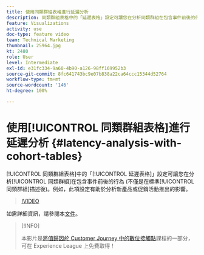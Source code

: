 ```yaml
---
title: 使用同類群組表格進行延遲分析
description: 同類群組表格中的「延遲表格」設定可讓您在分析同類群組在包含事件前後的行為 (不僅是在標準同類群組描述後)。例如，此項設定有助於分析新產品或促銷活動推出的影響。
feature: Visualizations
activity: use
doc-type: feature video
team: Technical Marketing
thumbnail: 25964.jpg
kt: 2480
role: User
level: Intermediate
exl-id: e31fc334-9a60-4b90-a126-98ff169952b3
source-git-commit: 8fc641743bc9e07b838a22ca64ccc15344d52764
workflow-type: tm+mt
source-wordcount: '146'
ht-degree: 100%

---
```


# 使用[!UICONTROL 同類群組表格]進行延遲分析 {#latency-analysis-with-cohort-tables}

[!UICONTROL 同類群組表格]中的「[!UICONTROL 延遲表格]」設定可讓您在分析[!UICONTROL 同類群組]在包含事件前後的行為 (不僅是在標準[!UICONTROL 同類群組]描述後)。例如，此項設定有助於分析新產品或促銷活動推出的影響。

>[!VIDEO](https://video.tv.adobe.com/v/25964/?quality=12&learn=on)

如需詳細資訊，請參閱本[文件](https://experienceleague.adobe.com/docs/analytics/analyze/analysis-workspace/visualizations/cohort-table/cohort-analysis.html?lang=zh-Hant)。

>[!INFO]
>
> 本影片是[將值歸因於 Customer Journey 中的數位接觸點](https://experienceleague.adobe.com/?recommended=Analytics-U-1-2020.2)課程的一部分，可在 Experience League 上免費取得！
